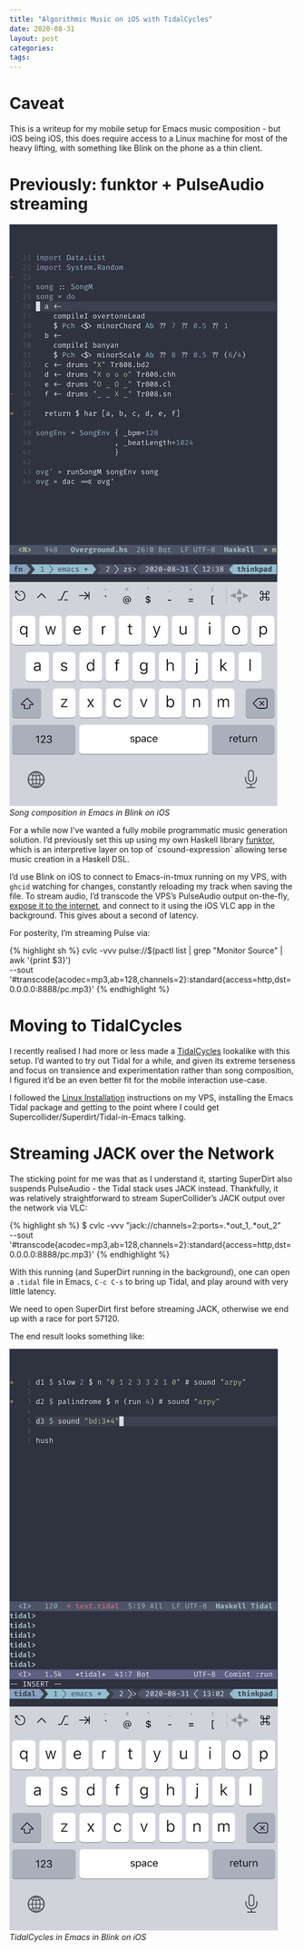 ```yaml
---
title: "Algorithmic Music on iOS with TidalCycles"
date: 2020-08-31
layout: post
categories: 
tags: 
---
```



# Caveat

This is a writeup for my mobile setup for Emacs music composition - but iOS being iOS, this does require access to a Linux machine for most of the heavy lifting, with something like Blink on the phone as a thin client.


# Previously: funktor + PulseAudio streaming

![img](/img/tidal1.png)  
*Song composition in Emacs in Blink on iOS*

For a while now I&rsquo;ve wanted a fully mobile programmatic music generation solution. I&rsquo;d previously set this up using my own Haskell library [funktor](<https://github.com/harryaskham/funktor>), which is an interpretive layer on top of \`csound-expression\` allowing terse music creation in a Haskell DSL.

I&rsquo;d use Blink on iOS to connect to Emacs-in-tmux running on my VPS, with `ghcid` watching for changes, constantly reloading my track when saving the file. To stream audio, I&rsquo;d transcode the VPS&rsquo;s PulseAudio output on-the-fly, [expose it to the internet](<https://superuser.com/questions/605445/how-to-stream-my-gnu-linux-audio-output-to-android-devices-over-wi-fi/1021823?noredirect=1#comment2066805_1021823>), and connect to it using the iOS VLC app in the background. This gives about a second of latency.

For posterity, I&rsquo;m streaming Pulse via:

{% highlight sh %}
cvlc -vvv pulse://$(pactl list | grep "Monitor Source" | awk '{print $3}') \
    --sout '#transcode{acodec=mp3,ab=128,channels=2}:standard{access=http,dst=0.0.0.0:8888/pc.mp3}'
{% endhighlight %}


# Moving to TidalCycles

I recently realised I had more or less made a [TidalCycles](<https://tidalcycles.org>) lookalike with this setup. I&rsquo;d wanted to try out Tidal for a while, and given its extreme terseness and focus on transience and experimentation rather than song composition, I figured it&rsquo;d be an even better fit for the mobile interaction use-case.

I followed the [Linux Installation](<https://tidalcycles.org/index.php/Linux_installation>) instructions on my VPS, installing the Emacs Tidal package and getting to the point where I could get Supercollider/Superdirt/Tidal-in-Emacs talking.


# Streaming JACK over the Network

The sticking point for me was that as I understand it, starting SuperDirt also suspends PulseAudio - the Tidal stack uses JACK instead. Thankfully, it was relatively straightforward to stream SuperCollider&rsquo;s JACK output over the network via VLC:

{% highlight sh %}
$ cvlc -vvv "jack://channels=2:ports=.*out_1,.*out_2" \
    --sout '#transcode{acodec=mp3,ab=128,channels=2}:standard{access=http,dst=0.0.0.0:8888/pc.mp3}'
{% endhighlight %}

With this running (and SuperDirt running in the background), one can open a `.tidal` file in Emacs, `C-c C-s` to bring up Tidal, and play around with very little latency.

We need to open SuperDirt first before streaming JACK, otherwise we end up with a race for port 57120.

The end result looks something like:

![img](/img/tidal2.png)  
*TidalCycles in Emacs in Blink on iOS*
